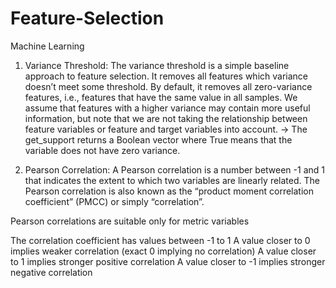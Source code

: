 # Feature-Selection
Machine Learning

1. Variance Threshold:
  The variance threshold is a simple baseline approach to feature selection. It removes all features which variance doesn’t meet some threshold. By default, it removes all 
zero-variance features, i.e., features that have the same value in all samples. We assume that features with a higher variance may contain more useful information, but note that 
we are not taking the relationship between feature variables or feature and target variables into account.
-> The get_support returns a Boolean vector where True means that the variable does not have zero variance.

2. Pearson Correlation:
  A Pearson correlation is a number between -1 and 1 that indicates the extent to which two variables are linearly related. The Pearson correlation is also known as the 
“product moment correlation coefficient” (PMCC) or simply “correlation”.

Pearson correlations are suitable only for metric variables

The correlation coefficient has values between -1 to 1
A value closer to 0 implies weaker correlation (exact 0 implying no correlation)
A value closer to 1 implies stronger positive correlation
A value closer to -1 implies stronger negative correlation
